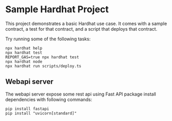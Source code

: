 # Sample Hardhat Project

This project demonstrates a basic Hardhat use case. It comes with a sample contract, a test for that contract, and a script that deploys that contract.

Try running some of the following tasks:

```shell
npx hardhat help
npx hardhat test
REPORT_GAS=true npx hardhat test
npx hardhat node
npx hardhat run scripts/deploy.ts
```

## Webapi server
The webapi server expose some rest api using Fast API package
install dependencies with following commands:
```shell
pip install fastapi
pip install "uvicorn[standard]"
```